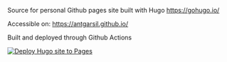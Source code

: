 Source for personal Github pages site built with Hugo https://gohugo.io/

Accessible on:
https://antgarsil.github.io/

Built and deployed through Github Actions

[![Deploy Hugo site to Pages](https://github.com/AntGarSil/AntGarSil.github.io/actions/workflows/hugo.yaml/badge.svg?event=deployment)](https://github.com/AntGarSil/AntGarSil.github.io/actions/workflows/hugo.yaml)
